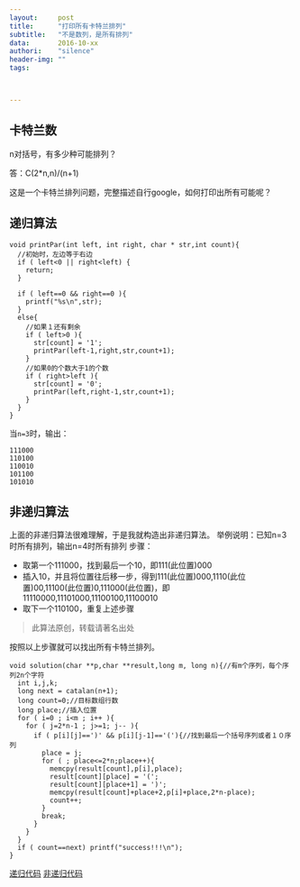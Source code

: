 ```yaml
---
layout:     post
title:      "打印所有卡特兰排列"
subtitle:   "不是数列，是所有排列"
data:       2016-10-xx
authori:    "silence"
header-img: ""
tags:



---
```





## 卡特兰数

n对括号，有多少种可能排列？

答：C(2*n,n)/(n+1)

这是一个卡特兰排列问题，完整描述自行google，如何打印出所有可能呢？

## 递归算法

```
void printPar(int left, int right, char * str,int count){
  //初始时，左边等于右边
  if ( left<0 || right<left) {
    return;
  }

  if ( left==0 && right==0 ){
    printf("%s\n",str);
  }
  else{
    //如果１还有剩余
    if ( left>0 ){
      str[count] = '1';
      printPar(left-1,right,str,count+1);
    }
    //如果0的个数大于1的个数
    if ( right>left ){
      str[count] = '0';
      printPar(left,right-1,str,count+1);
    }
  }
}
```

当`n=3`时，输出：
```
111000
110100
110010
101100
101010
```

## 非递归算法

上面的非递归算法很难理解，于是我就构造出非递归算法。
举例说明：已知n=3时所有排列，输出n=4时所有排列
步骤：
  - 取第一个111000，找到最后一个10，即111(此位置)000
  - 插入10，并且将位置往后移一步，得到111(此位置)000,1110(此位置)00,11100(此位置)0,111000(此位置)，即11110000,11101000,11100100,11100010
  - 取下一个110100，重复上述步骤

>此算法原创，转载请著名出处

按照以上步骤就可以找出所有卡特兰排列。

```
void solution(char **p,char **result,long m, long n){//有m个序列，每个序列2n个字符
  int i,j,k;
  long next = catalan(n+1);
  long count=0;//目标数组行数
  long place;//插入位置
  for ( i=0 ; i<m ; i++ ){
    for ( j=2*n-1 ; j>=1; j-- ){
      if ( p[i][j]==')' && p[i][j-1]=='('){//找到最后一个括号序列或者１０序列
        place = j;
        for ( ; place<=2*n;place++){
          memcpy(result[count],p[i],place);
          result[count][place] = '(';
          result[count][place+1] = ')';
          memcpy(result[count]+place+2,p[i]+place,2*n-place);
          count++;
        }
        break;
      }
    }
  }
  if ( count==next) printf("success!!!\n");
}
```

[递归代码](https://wzqxing.github.io/program/4.c)
[非递归代码](https://wzqxing.github.io/program/5.c)
